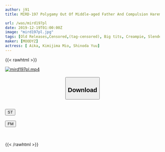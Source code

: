 ```yaml
---
author: j91
title: MIRD-197 Polygamy Out Of Middle-aged Father And Compulsion Harem In Hatred! AIKA Kimishima Mio Shinoda Yu

url: /was/mird197pl
date: 2019-12-19T01:00:00Z
image: "mird197pl.jpg"
tags: [Old Releases,Censored,(tag-censored), Big tits, Creampie, Slender, Training ]
maker: [MOODYZ]
actress: [ Aika, Kimijima Mio, Shinoda Yuu]
---
```



{{< rawhtml >}}

<div class="video" data-videoid="7wK1bG6DKKsobd">
    <a href="javascript:;">
        <img src="/was/mird197pl/mird197pl.jpg" width="WIDTH" height="HEIGHT" alt="mird197pl.mp4" loading="lazy">
    </a>
</div>

<script type="text/javascript" src="https://j91.asia/asset/on-demand-st.js"></script>

<br>
  <link rel="stylesheet" href="https://j91.asia/asset/bs5.css">
  
  <center>
  <button class="btn btn-primary" type="button" data-bs-toggle="collapse" data-bs-target=".multi-collapse" aria-expanded="false" aria-controls="multiCollapseExample1 multiCollapseExample2"><h2>Download</h2></button></center>
</p>
<div class="row">
  <div class="col">
    <div class="collapse multi-collapse" id="multiCollapseExample1">
      <div class="card card-body">
	      	      <br>
<div class="buttons">  
<a href="https://streamtape.to/v/7wK1bG6DKKsobd" target="_blank"><button class="btn-hover color-3"><i class="fa fa-download"></i> ST</button></a></div>
    </div>
  </div>
</div>
  <div class="col">
    <div class="collapse multi-collapse" id="multiCollapseExample2">
      <div class="card card-body">
	      <br>
<div class="buttons">
    <a href="https://filemoon.sx/d/wv219rwmwcuy" target="_blank"><button class="btn-hover color-8"><i class="fa fa-download"></i> FM</button></a></div>
<br><br>
      </div>
    </div>
  </div>
</div>

{{< /rawhtml >}}